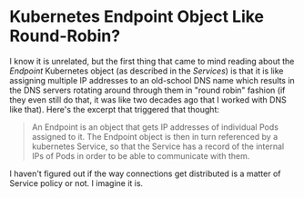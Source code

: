 # Kubernetes Endpoint Object Like Round-Robin?

I know it is unrelated, but the first thing that came to mind reading
about the *Endpoint* Kubernetes object (as described in the
*Services*) is that it is like assigning multiple IP addresses to an
old-school DNS name which results in the DNS servers rotating around
through them in "round robin" fashion (if they even still do that, it
was like two decades ago that I worked with DNS like that). Here's the
excerpt that triggered that thought:

> An Endpoint is an object that gets IP addresses of individual Pods
> assigned to it. The Endpoint object is then in turn referenced by a
> kubernetes Service, so that the Service has a record of the internal
> IPs of Pods in order to be able to communicate with them.

I haven't figured out if the way connections get distributed is a matter
of Service policy or not. I imagine it is.
